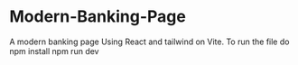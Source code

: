 # Modern-Banking-Page
A modern banking page Using React and tailwind on Vite.
To run the file do
npm install 
npm run dev
